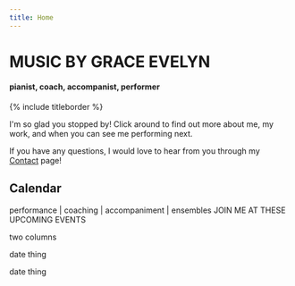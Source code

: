```yaml
---
title: Home
---
```


# MUSIC BY GRACE EVELYN

#### pianist, coach, accompanist, performer

{% include titleborder %}

I'm so glad you stopped by! Click around to find out more about me, my work, and when you can see me performing next.

If you have any questions, I would love to hear from you through my [Contact](contact) page!


## Calendar

 performance | coaching | accompaniment | ensembles
JOIN ME AT THESE UPCOMING EVENTS

two columns

date
thing

date
thing
